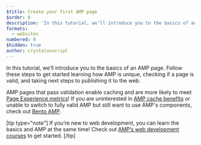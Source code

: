```yaml
---
$title: Create your first AMP page
$order: 0
description: 'In this tutorial, we’ll introduce you to the basics of an AMP page!'
formats:
  - websites
numbered: 0
$hidden: true
author: crystalonscript
---
```


In this tutorial, we’ll introduce you to the basics of an AMP page. Follow these steps to get started learning how AMP is unique, checking if a page is valid, and taking next steps to publishing it to the web.

AMP pages that pass validation enable caching and are more likely to meet [Page Experience metrics](../../../../about/page-experience/)! If you are uninterested in [AMP cache benefits](../../learn/amp-caches-and-cors/how_amp_pages_are_cached.md) or unable to switch to fully valid AMP but still want to use AMP's components, check out [Bento AMP](../bento_guide/?format=websites).

[tip type="note"]
If you’re new to web development, you can learn the basics and AMP at the same time! Check out [AMP’s web development courses](../../../courses/?format=websites&level=beginner) to get started.
[/tip]